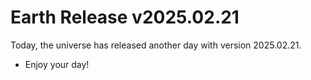 # Earth Release v2025.02.21
Today, the universe has released another day with version 2025.02.21.
- Enjoy your day!
